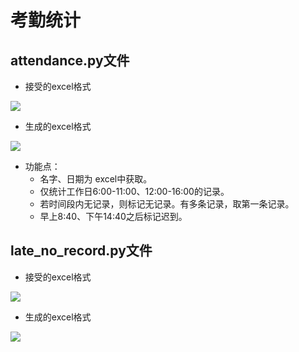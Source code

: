 # 考勤统计


## attendance.py文件

- 接受的excel格式

![](http://boboprivate.oss-cn-beijing.aliyuncs.com/18-9-16/76964940.jpg)

- 生成的excel格式

![](http://boboprivate.oss-cn-beijing.aliyuncs.com/18-9-16/24491946.jpg)

- 功能点：
    - 名字、日期为 excel中获取。
    - 仅统计工作日6:00-11:00、12:00-16:00的记录。
    - 若时间段内无记录，则标记无记录。有多条记录，取第一条记录。
    - 早上8:40、下午14:40之后标记迟到。


## late_no_record.py文件
- 接受的excel格式

![](http://boboprivate.oss-cn-beijing.aliyuncs.com/18-9-16/24491946.jpg)

- 生成的excel格式

![](http://boboprivate.oss-cn-beijing.aliyuncs.com/18-9-25/10249171.jpg)


